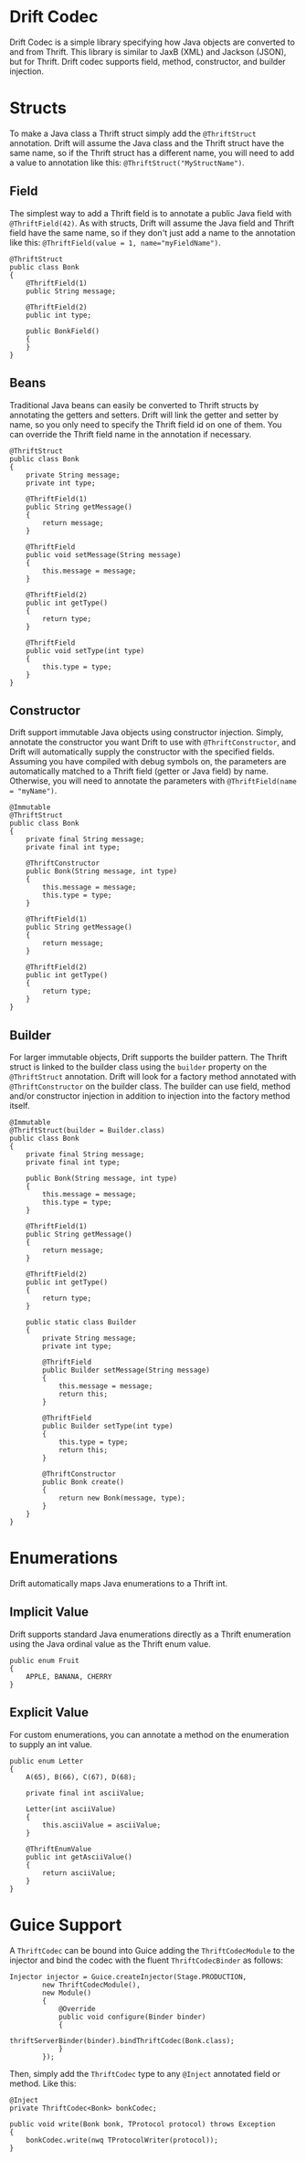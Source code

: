 # Drift Codec

Drift Codec is a simple library specifying how Java objects are converted to and
from Thrift.  This library is similar to JaxB (XML) and Jackson (JSON), but
for Thrift.  Drift codec supports field, method, constructor, and builder
injection.

# Structs 

To make a Java class a Thrift struct simply add the `@ThriftStruct` annotation.
Drift will assume the Java class and the Thrift struct have the same name, so
if the Thrift struct has a different name, you will need to add a value to
annotation like this: `@ThriftStruct("MyStructName")`.

## Field

The simplest way to add a Thrift field is to annotate a public Java field with
`@ThriftField(42)`.  As with structs, Drift will assume the Java field and
Thrift field have the same name, so if they don't just add a name to the
annotation like this: `@ThriftField(value = 1, name="myFieldName")`.

    @ThriftStruct
    public class Bonk
    {
        @ThriftField(1)
        public String message;

        @ThriftField(2)
        public int type;

        public BonkField()
        {
        }
    } 

## Beans

Traditional Java beans can easily be converted to Thrift structs by annotating
the getters and setters.  Drift will link the getter and setter by name, so you
only need to specify the Thrift field id on one of them.  You can override the
Thrift field name in the annotation if necessary.

    @ThriftStruct
    public class Bonk
    {
        private String message;
        private int type;

        @ThriftField(1)
        public String getMessage()
        {
            return message;
        }

        @ThriftField
        public void setMessage(String message)
        {
            this.message = message;
        }

        @ThriftField(2)
        public int getType()
        {
            return type;
        }

        @ThriftField
        public void setType(int type)
        {
            this.type = type;
        }
    }
 
## Constructor

Drift support immutable Java objects using constructor injection.  Simply,
annotate the constructor you want Drift to use with `@ThriftConstructor`, and
Drift will automatically supply the constructor with the specified fields.
Assuming you have compiled with debug symbols on, the parameters are
automatically matched to a Thrift field (getter or Java field) by name.
Otherwise, you will need to annotate the parameters with
`@ThriftField(name = "myName")`.

    @Immutable
    @ThriftStruct
    public class Bonk
    {
        private final String message;
        private final int type;

        @ThriftConstructor
        public Bonk(String message, int type)
        {
            this.message = message;
            this.type = type;
        }

        @ThriftField(1)
        public String getMessage()
        {
            return message;
        }

        @ThriftField(2)
        public int getType()
        {
            return type;
        }
    }

## Builder

For larger immutable objects, Drift supports the builder pattern.  The Thrift
struct is linked to the builder class using the `builder` property on the
`@ThriftStruct` annotation.  Drift will look for a factory method annotated
with `@ThriftConstructor` on the builder class.  The builder can use field,
method and/or constructor injection in addition to injection into the factory
method itself.

    @Immutable
    @ThriftStruct(builder = Builder.class)
    public class Bonk
    {
        private final String message;
        private final int type;

        public Bonk(String message, int type)
        {
            this.message = message;
            this.type = type;
        }

        @ThriftField(1)
        public String getMessage()
        {
            return message;
        }

        @ThriftField(2)
        public int getType()
        {
            return type;
        }

        public static class Builder
        {
            private String message;
            private int type;

            @ThriftField
            public Builder setMessage(String message)
            {
                this.message = message;
                return this;
            }

            @ThriftField
            public Builder setType(int type)
            {
                this.type = type;
                return this;
            }

            @ThriftConstructor
            public Bonk create()
            {
                return new Bonk(message, type);
            }
        }
    }

# Enumerations

Drift automatically maps Java enumerations to a Thrift int.

## Implicit Value

Drift supports standard Java enumerations directly as a Thrift enumeration
using the Java ordinal value as the Thrift enum value.

    public enum Fruit
    {
        APPLE, BANANA, CHERRY
    }

## Explicit Value

For custom enumerations, you can annotate a method on the enumeration to
supply an int value.

    public enum Letter
    {
        A(65), B(66), C(67), D(68);

        private final int asciiValue;

        Letter(int asciiValue)
        {
            this.asciiValue = asciiValue;
        }

        @ThriftEnumValue
        public int getAsciiValue()
        {
            return asciiValue;
        }
    }

# Guice Support

A `ThriftCodec` can be bound into Guice adding the `ThriftCodecModule` to the injector and bind the codec with the fluent `ThriftCodecBinder` as follows:

    Injector injector = Guice.createInjector(Stage.PRODUCTION,
            new ThriftCodecModule(),
            new Module()
            {
                @Override
                public void configure(Binder binder)
                {
                    thriftServerBinder(binder).bindThriftCodec(Bonk.class);
                }
            });
      
Then, simply add the `ThriftCodec` type to any `@Inject` annotated field or method.  Like this:

    @Inject
    private ThriftCodec<Bonk> bonkCodec;
    
    public void write(Bonk bonk, TProtocol protocol) throws Exception
    {
        bonkCodec.write(nwq TProtocolWriter(protocol));
    }
